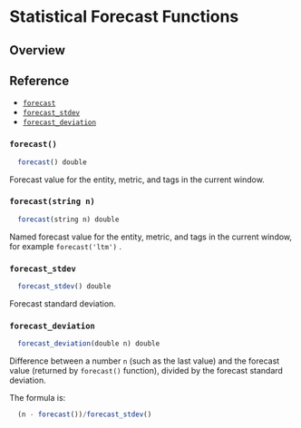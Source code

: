# Statistical Forecast Functions

## Overview

## Reference

* [`forecast`](#forecast)
* [`forecast_stdev`](#forecast_stdev)
* [`forecast_deviation`](#forecast_deviation)

### `forecast()`

```javascript
  forecast() double
```

Forecast value for the entity, metric, and tags in the current window.

### `forecast(string n)`

```javascript
  forecast(string n) double
```

Named forecast value for the entity, metric, and tags in the current window, for example `forecast('ltm')` .

### `forecast_stdev`

```javascript
  forecast_stdev() double
```

Forecast standard deviation.

### `forecast_deviation`

```javascript
  forecast_deviation(double n) double
```

Difference between a number `n` (such as the last value) and the forecast value (returned by `forecast()` function), divided by the forecast standard deviation.

The formula is:

```javascript
  (n - forecast())/forecast_stdev()
```
